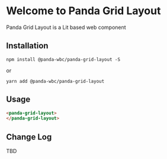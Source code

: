 # Welcome to Panda Grid Layout
Panda Grid Layout is a Lit based web component

## Installation
```npm install @panda-wbc/panda-grid-layout -S```

or 

```yarn add @panda-wbc/panda-grid-layout```

## Usage

```html
<panda-grid-layout>
</panda-grid-layout>
```

## Change Log

TBD